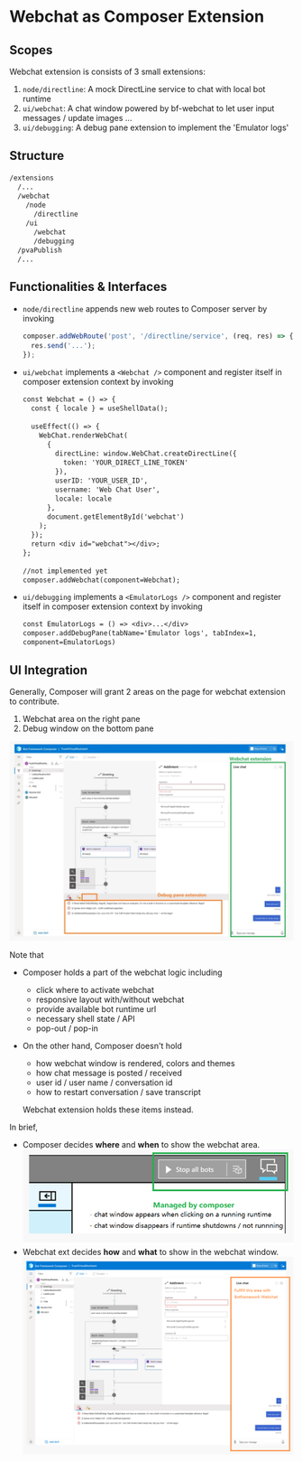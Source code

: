 # Webchat as Composer Extension

## Scopes
Webchat extension is consists of 3 small extensions:
1. `node/directline`: A mock DirectLine service to chat with local bot runtime
2. `ui/webchat`: A chat window powered by bf-webchat to let user input messages / update images ...
3. `ui/debugging`: A debug pane extension to implement the 'Emulator logs'

## Structure
```
/extensions
  /...
  /webchat
    /node
      /directline
    /ui
      /webchat
      /debugging
  /pvaPublish
  /...
```

## Functionalities & Interfaces
- `node/directline` appends new web routes to Composer server by invoking
  ```ts
  composer.addWebRoute('post', '/directline/service', (req, res) => {
    res.send('...');
  });
  ```
- `ui/webchat` implements a `<Webchat />` component and register itself in composer extension context by invoking
  ```tsx
  const Webchat = () => {
    const { locale } = useShellData();

    useEffect(() => {
      WebChat.renderWebChat(
        {
          directLine: window.WebChat.createDirectLine({
            token: 'YOUR_DIRECT_LINE_TOKEN'
          }),
          userID: 'YOUR_USER_ID',
          username: 'Web Chat User',
          locale: locale
        },
        document.getElementById('webchat')
      );
    });
    return <div id="webchat"></div>;
  };

  //not implemented yet
  composer.addWebchat(component=Webchat);
  ```
- `ui/debugging` implements a `<EmulatorLogs />` component and register itself in composer extension context by invoking
  ```tsx
  const EmulatorLogs = () => <div>...</div>
  composer.addDebugPane(tabName='Emulator logs', tabIndex=1, component=EmulatorLogs)
  ```

## UI Integration
Generally, Composer will grant 2 areas on the page for webchat extension to contribute.
1. Webchat area on the right pane
2. Debug window on the bottom pane

![image](webchat-ext.JPG)

Note that
- Composer holds a part of the webchat logic including

  - click where to activate webchat
  - responsive layout with/without webchat
  - provide available bot runtime url
  - necessary shell state / API
  - pop-out / pop-in
- On the other hand, Composer doesn't hold
  - how webchat window is rendered, colors and themes
  - how chat message is posted / received
  - user id / user name / conversation id
  - how to restart conversation / save transcript

  Webchat extension holds these items instead.

In brief,
- Composer decides **where** and **when** to show the webchat area.
  ![image](webchat-composer-part.png)
- Webchat ext decides **how** and **what** to show in the webchat window.
  ![image](webchat-chat-part.png)
